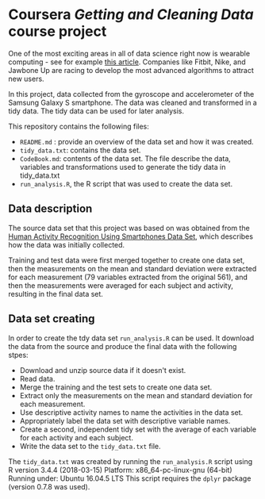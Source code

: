 # Coursera *Getting and Cleaning Data* course project

One of the most exciting areas in all of data science right now is wearable computing - see for example [this article](http://www.insideactivitytracking.com/data-science-activity-tracking-and-the-battle-for-the-worlds-top-sports-brand/). Companies like Fitbit, Nike, and Jawbone Up are racing to develop the most advanced algorithms to attract new users.

In this project, data collected from the gyroscope  and accelerometer of the Samsung Galaxy S smartphone. The data was cleaned and transformed in a tidy data. The tidy data can be used for later analysis.

This repository contains the following files:

- `README.md` : provide an overview of the data set and how it was created.
- `tidy_data.txt`: contains the data set.
- `CodeBook.md`: contents of the data set. The file describe the data, variables and transformations used to generate the tidy data in tidy_data.txt
- `run_analysis.R`, the R script that was used to create the data set. 

## Data description <a name="study-design"></a>

The source data set that this project was based on was obtained from the [Human Activity Recognition Using Smartphones Data Set](http://archive.ics.uci.edu/ml/datasets/Human+Activity+Recognition+Using+Smartphones#), which describes how the data was initially collected.

Training and test data were first merged together to create one data set, then the measurements on the mean and standard deviation were extracted for each measurement (79 variables extracted from the original 561), and then the measurements were averaged for each subject and activity, resulting in the final data set.

## Data set creating<a name="creating-data-set"></a>

In order to create the tdy data set `run_analysis.R` can be used. It download the data from the source and produce the final data with the following stpes:

- Download and unzip source data if it doesn't exist.
- Read data.
- Merge the training and the test sets to create one data set.
- Extract only the measurements on the mean and standard deviation for each measurement.
- Use descriptive activity names to name the activities in the data set.
- Appropriately label the data set with descriptive variable names.
- Create a second, independent tidy set with the average of each variable for each activity and each subject.
- Write the data set to the `tidy_data.txt` file.

The `tidy_data.txt` was created by running the `run_analysis.R` script using R version 3.4.4 (2018-03-15) Platform: x86_64-pc-linux-gnu (64-bit) Running under: Ubuntu 16.04.5 LTS
This script requires the `dplyr` package (version 0.7.8 was used).
